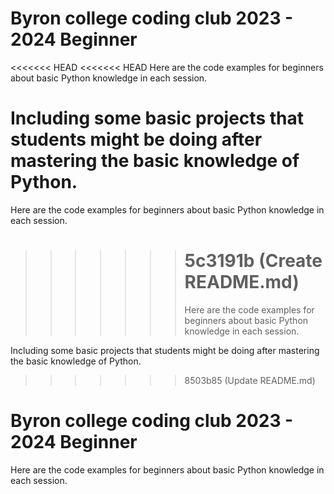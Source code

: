# Byron college coding club 2023 - 2024 Beginner

<<<<<<< HEAD
<<<<<<< HEAD
Here are the code examples for beginners about basic Python knowledge in each session.

# Including some basic projects that students might be doing after mastering the basic knowledge of Python.

Here are the code examples for beginners about basic Python knowledge in each session.

> > > > > > > # 5c3191b (Create README.md)
> > > > > > >
> > > > > > > Here are the code examples for beginners about basic Python knowledge in each session.

Including some basic projects that students might be doing after mastering the basic knowledge of Python.

> > > > > > > 8503b85 (Update README.md)

# Byron college coding club 2023 - 2024 Beginner

Here are the code examples for beginners about basic Python knowledge in each session.
